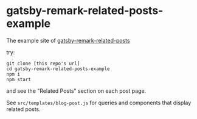 # gatsby-remark-related-posts-example

The example site of [gatsby-remark-related-posts](https://www.npmjs.com/package/gatsby-remark-related-posts)

try:

```
git clone [this repo's url]
cd gatsby-remark-related-posts-example
npm i
npm start
```

and see the "Related Posts" section on each post page.

See `src/templates/blog-post.js` for queries and components that display related posts.
